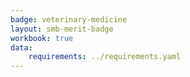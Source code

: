 ```yaml
---
badge: veterinary-medicine
layout: smb-merit-badge
workbook: true
data:
    requirements: ../requirements.yaml
---
```

